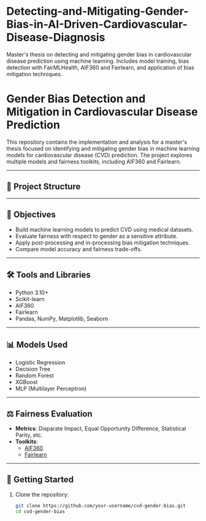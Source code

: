 # Detecting-and-Mitigating-Gender-Bias-in-AI-Driven-Cardiovascular-Disease-Diagnosis
Master's thesis on detecting and mitigating gender bias in cardiovascular disease prediction using machine learning. Includes model training, bias detection with FairMLHealth, AIF360 and Fairlearn, and application of bias mitigation techniques.

# Gender Bias Detection and Mitigation in Cardiovascular Disease Prediction

This repository contains the implementation and analysis for a master's thesis focused on identifying and mitigating gender bias in machine learning models for cardiovascular disease (CVD) prediction. The project explores multiple models and fairness toolkits, including AIF360 and Fairlearn.

---

## 📂 Project Structure


---

## 🧠 Objectives

- Build machine learning models to predict CVD using medical datasets.
- Evaluate fairness with respect to gender as a sensitive attribute.
- Apply post-processing and in-processing bias mitigation techniques.
- Compare model accuracy and fairness trade-offs.

---

## 🛠️ Tools and Libraries

- Python 3.10+
- Scikit-learn
- AIF360
- Fairlearn
- Pandas, NumPy, Matplotlib, Seaborn

---

## 📊 Models Used

- Logistic Regression
- Decision Tree
- Random Forest
- XGBoost
- MLP (Multilayer Perceptron)

---

## ⚖️ Fairness Evaluation

- **Metrics**: Disparate Impact, Equal Opportunity Difference, Statistical Parity, etc.
- **Toolkits**:  
  - [AIF360](https://github.com/Trusted-AI/AIF360)  
  - [Fairlearn](https://github.com/fairlearn/fairlearn)

---

## 🚀 Getting Started

1. Clone the repository:
   ```bash
   git clone https://github.com/your-username/cvd-gender-bias.git
   cd cvd-gender-bias
